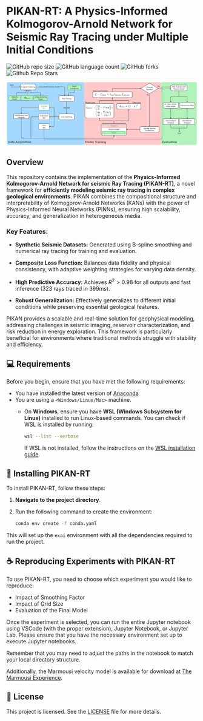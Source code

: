 # PIKAN-RT: A Physics-Informed Kolmogorov-Arnold Network for Seismic Ray Tracing under Multiple Initial Conditions

![GitHub repo size](https://img.shields.io/github/repo-size/Lucastmarques/PIKAN-RT?style=for-the-badge)
![GitHub language count](https://img.shields.io/github/languages/count/Lucastmarques/PIKAN-RT?style=for-the-badge)
![GitHub forks](https://img.shields.io/github/forks/Lucastmarques/PIKAN-RT?style=for-the-badge)
![Github Repo Stars](https://img.shields.io/github/stars/Lucastmarques/PIKAN-RT?style=for-the-badge)

<img src="architecture.png" alt="Overview of the proposed methodology">

## Overview

This repository contains the implementation of the **Physics-Informed Kolmogorov-Arnold Network for seismic Ray Tracing (PIKAN-RT)**, a novel framework for **efficiently modeling seismic ray tracing in complex geological environments**. PIKAN combines the compositional structure and interpretability of Kolmogorov-Arnold Networks (KANs) with the power of Physics-Informed Neural Networks (PINNs), ensuring high scalability, accuracy, and generalization in heterogeneous media.

### Key Features:

* **Synthetic Seismic Datasets:** Generated using B-spline smoothing and numerical ray tracing for training and evaluation.

* **Composite Loss Function:** Balances data fidelity and physical consistency, with adaptive weighting strategies for varying data density.

* **High Predictive Accuracy:** Achieves $R^2 > 0.98$ for all outputs and fast inference (323 rays traced in 399ms).

* **Robust Generalization:** Effectively generalizes to different initial conditions while preserving essential geological features.

PIKAN provides a scalable and real-time solution for geophysical modeling, addressing challenges in seismic imaging, reservoir characterization, and risk reduction in energy exploration. This framework is particularly beneficial for environments where traditional methods struggle with stability and efficiency.


## 💻 Requirements

Before you begin, ensure that you have met the following requirements:

- You have installed the latest version of [Anaconda](https://www.anaconda.com/docs/getting-started/getting-started)
- You are using a `<Windows/Linux/Mac>` machine. 
  - On **Windows**, ensure you have **WSL (Windows Subsystem for Linux)** installed to run Linux-based commands. You can check if WSL is installed by running:

    ```bash
    wsl --list --verbose
    ```

    If WSL is not installed, follow the instructions on the [WSL installation guide](https://docs.microsoft.com/en-us/windows/wsl/install).


## 🚀 Installing PIKAN-RT

To install PIKAN-RT, follow these steps:

1. **Navigate to the project directory**.
2. Run the following command to create the environment:

   ```bash
   conda env create -f conda.yaml
   ```
   
This will set up the `exai` environment with all the dependencies required to run the project.

## ☕ Reproducing Experiments with PIKAN-RT

To use PIKAN-RT, you need to choose which experiment you would like to reproduce:  
- Impact of Smoothing Factor  
- Impact of Grid Size  
- Evaluation of the Final Model  

Once the experiment is selected, you can run the entire Jupyter notebook using VSCode (with the proper extension), Jupyter Notebook, or Jupyter Lab. Please ensure that you have the necessary environment set up to execute Jupyter notebooks.

Remember that you may need to adjust the paths in the notebook to match your local directory structure.

Additionally, the Marmousi velocity model is available for download at [The Marmousi Experience](https://www.geoazur.fr/WIND/bin/view/Main/Data/Marmousi).


## 📝 License

This project is licensed. See the [LICENSE](LICENSE.md) file for more details.
